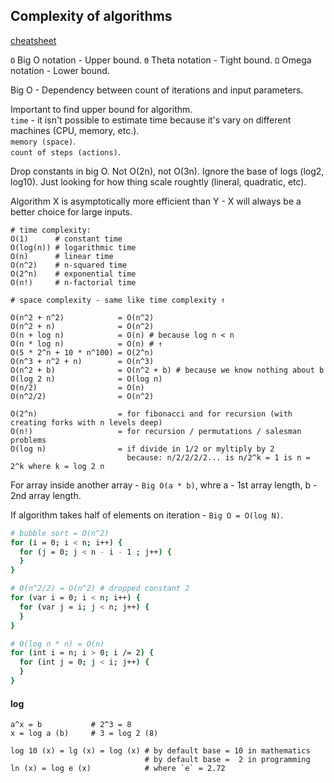 Complexity of algorithms
-

[cheatsheet](https://www.bigocheatsheet.com/)

`O` Big O notation - Upper bound.
`Θ` Theta notation - Tight bound.
`Ω` Omega notation - Lower bound.

Big O - Dependency between count of iterations and input parameters.

Important to find upper bound for algorithm.
<br>`time` - it isn't possible to estimate time because it's vary on different machines (CPU, memory, etc.).
<br>`memory (space)`.
<br>`count of steps (actions)`.

Drop constants in big O. Not O(2n), not O(3n).
Ignore the base of logs (log2, log10).
Just looking for how thing scale roughtly (lineral, quadratic, etc).

Algorithm X is asymptotically more efficient than Y -
X will always be a better choice for large inputs.

````
# time complexity:
O(1)      # constant time
O(log(n)) # logarithmic time
O(n)      # linear time
O(n^2)    # n-squared time
O(2^n)    # exponential time
O(n!)     # n-factorial time

# space complexity - same like time complexity ↑

O(n^2 + n^2)            = O(n^2)
O(n^2 + n)              = O(n^2)
O(n + log n)            = O(n) # because log n < n
O(n * log n)            = O(n) # ↑
O(5 * 2^n + 10 * n^100) = O(2^n)
O(n^3 + n^2 + n)        = O(n^3)
O(n^2 + b)              = O(n^2 + b) # because we know nothing about b
O(log 2 n)              = O(log n)
O(n/2)                  = O(n)
O(n^2/2)                = O(n^2)

O(2^n)                  = for fibonacci and for recursion (with creating forks with n levels deep)
O(n!)                   = for recursion / permutations / salesman problems
O(log n)                = if divide in 1/2 or myltiply by 2
                          because: n/2/2/2/2... is n/2^k = 1 is n = 2^k where k = log 2 n
````

For array inside another array - `Big O(a * b)`,
whre a - 1st array length, b - 2nd array length.

If algorithm takes half of elements on iteration - `Big O = O(log N)`.

````sh
# bubble sort = O(n^2)
for (i = 0; i < n; i++) {
  for (j = 0; j < n - i - 1 ; j++) {
  }
}

# O(n^2/2) = O(n^2) # dropped constant 2
for (var i = 0; i < n; i++) {
  for (var j = i; j < n; j++) {
  }
}

# O(log n * n) = O(n)
for (int i = n; i > 0; i /= 2) {
  for (int j = 0; j < i; j++) {
  }
}
````

#### log

````
a^x = b           # 2^3 = 8
x = log a (b)     # 3 = log 2 (8)

log 10 (x) = lg (x) = log (x) # by default base = 10 in mathematics
                              # by default base =  2 in programming
ln (x) = log e (x)            # where `e` = 2.72
````

